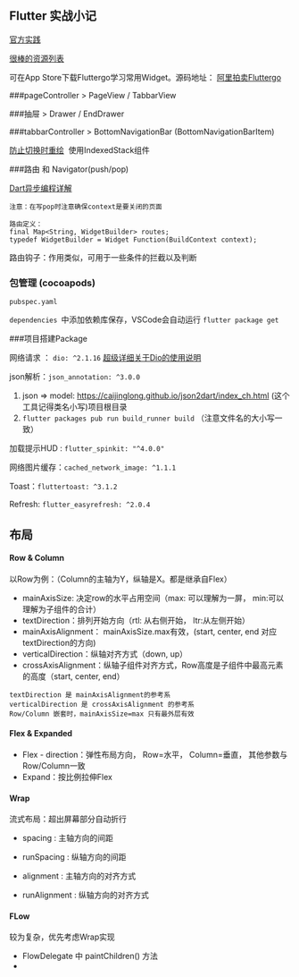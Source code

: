 



## Flutter 实战小记

[官方实践](https://book.flutterchina.club/chapter2/flutter_router.html)

[很棒的资源列表](http://www.devio.org/2018/09/09/awesome-flutter/)

可在App Store下载Fluttergo学习常用Widget。源码地址： [阿里拍卖Fluttergo](https://github.com/alibaba/flutter-go)

###pageController > PageView / TabbarView

###抽屉 > Drawer / EndDrawer

###tabbarController > BottomNavigationBar (BottomNavigationBarItem)

[防止切换时重绘](https://www.jianshu.com/p/5077a1f86154)  使用IndexedStack组件



###路由 和 Navigator(push/pop)

[Dart异步编程详解](https://juejin.im/post/5cdbf2e3f265da035632570e)

`注意：在写pop时注意确保context是要关闭的页面`

```
路由定义：
final Map<String, WidgetBuilder> routes;
typedef WidgetBuilder = Widget Function(BuildContext context);
```

路由钩子：作用类似，可用于一些条件的拦截以及判断




### 包管理 (cocoapods) 

`pubspec.yaml`

`dependencies `中添加依赖库保存，VSCode会自动运行 `flutter package get`





###项目搭建Package

网络请求 ： `dio: ^2.1.16` [超级详细关于Dio的使用说明](https://segmentfault.com/a/1190000015853959)

json解析：`json_annotation: ^3.0.0`

1. json => model: https://caijinglong.github.io/json2dart/index_ch.html (这个工具记得类名小写)项目根目录 
2. `flutter packages pub run build_runner build` （注意文件名的大小写一致）

加载提示HUD :  `flutter_spinkit: "^4.0.0"`

网络图片缓存：`cached_network_image: ^1.1.1`

Toast：`fluttertoast: ^3.1.2`

Refresh:  `flutter_easyrefresh: ^2.0.4`





## 布局

#### Row & Column

以Row为例：（Column的主轴为Y，纵轴是X。都是继承自Flex）

- mainAxisSize: 决定row的水平占用空间（max: 可以理解为一屏， min:可以理解为子组件的合计）
- textDirection：排列开始方向（rtl: 从右侧开始， ltr:从左侧开始）
- mainAxisAlignment： mainAxisSize.max有效，(start, center, end 对应textDirection的方向)
- verticalDirection：纵轴对齐方式（down, up）
- crossAxisAlignment：纵轴子组件对齐方式，Row高度是子组件中最高元素的高度（start, center, end）

```
textDirection 是 mainAxisAlignment的参考系
verticalDirection 是 crossAxisAlignment 的参考系
Row/Column 嵌套时，mainAxisSize=max 只有最外层有效
```



#### Flex & Expanded

- Flex - direction：弹性布局方向， Row=水平， Column=垂直， 其他参数与Row/Column一致
- Expand：按比例拉伸Flex



#### Wrap 

流式布局：超出屏幕部分自动折行

- spacing : 主轴方向的间距

-  runSpacing : 纵轴方向的间距

- alignment : 主轴方向的对齐方式

- runAlignment : 纵轴方向的对齐方式

  

#### FLow

较为复杂，优先考虑Wrap实现

- FlowDelegate 中 paintChildren() 方法
- 





